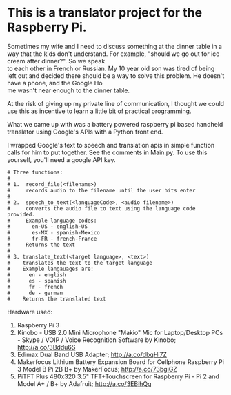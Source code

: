 # This is a translator project for the Raspberry Pi.

Sometimes my wife and I need to discuss something at the dinner table in a way that the kids don't understand.  For example, "should we go out for ice cream after dinner?".  So we speak\
 to each other in French or Russian.  My 10 year old son was tired of being left out and decided there should be a way to solve this problem.  He doesn't have a phone, and the Google Ho\
 me wasn't near enough to the dinner table.

At the risk of giving up my private line of communication, I thought we could use this as incentive to learn a little bit of practical programming.

What we came up with was a battery powered raspberry pi based handheld translator using Google's APIs with a Python front end.

I wrapped Google's text to speech and translation apis in simple function calls for him to put together.  See the comments in Main.py.  To use this yourself, you'll need a google API key.  

```
# Three functions:
#
# 1.  record_file(<filename>)
#     records audio to the filename until the user hits enter
#
# 2.  speech_to_text(<languageCode>, <audio filename>)
#     converts the audio file to text using the language code provided.
#     Example language codes:
#       en-US - english-US
#       es-MX - spanish-Mexico
#       fr-FR - french-France
#     Returns the text
#
# 3. translate_text(<target language>, <text>)
#    translates the text to the target language
#    Example langauages are:
#      en - english
#      es - spanish
#      fr - french
#      de - german
#    Returns the translated text
```


Hardware used:

1. Raspberry Pi 3
1. Kinobo - USB 2.0 Mini Microphone "Makio" Mic for Laptop/Desktop PCs - Skype / VOIP / Voice Recognition Software by Kinobo; http://a.co/3Bddu6S
1. Edimax Dual Band USB Adapter; http://a.co/dbqHi7Z
1. Makerfocus Lithium Battery Expansion Board for Cellphone Raspberry Pi 3 Model B Pi 2B B+ by MakerFocus;  http://a.co/73bgiGZ
1. PiTFT Plus 480x320 3.5" TFT+Touchscreen for Raspberry Pi - Pi 2 and Model A+ / B+ by Adafruit; http://a.co/3EBihQq